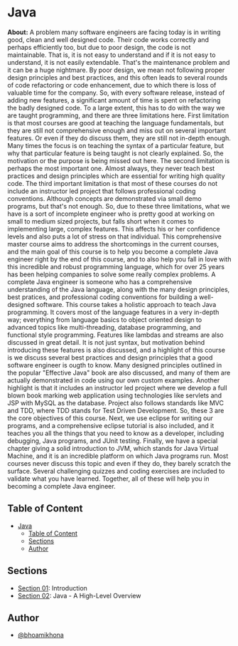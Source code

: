 # Java

**About:** A problem many software engineers are facing today is in writing good, clean and well designed code. Their code works correctly and perhaps efficiently too, but due to poor design, the code is not maintainable. That is, it is not easy to understand and if it is not easy to understand, it is not easily extendable. That's the maintenance problem and it can be a huge nightmare. By poor design, we mean not following proper design principles and best practices, and this often leads to several rounds of code refactoring or code enhancement, due to which there is loss of valuable time for the company. So, with every software release, instead of adding new features, a significant amount of time is spent on refactoring the badly designed code. To a large extent, this has to do with the way we are taught programming, and there are three limitations here. First limitation is that most courses are good at teaching the language fundamentals, but they are still not comprehensive enough and miss out on several important features. Or even if they do discuss them, they are still not in-depth enough. Many times the focus is on teaching the syntax of a particular feature, but why that particular feature is being taught is not clearly explained. So, the motivation or the purpose is being missed out here. The second limitation is perhaps the most important one. Almost always, they never teach best practices and design principles which are essential for writing high quality code. The third important limitation is that most of these courses do not include an instructor led project that follows professional coding conventions. Although concepts are demonstrated via small demo programs, but that's not enough. So, due to these three limitations, what we have is a sort of incomplete engineer who is pretty good at working on small to medium sized projects, but falls short when it comes to implementing large, complex features. This affects his or her confidence levels and also puts a lot of stress on that individual. This comprehensive master course aims to address the shortcomings in the current courses, and the main goal of this course is to help you become a complete Java engineer right by the end of this course, and to also help you fall in love with this incredible and robust programming language, which for over 25 years has been helping companies to solve some really complex problems. A complete Java engineer is someone who has a comprehensive understanding of the Java language, along with the many design principles, best pratices, and professional coding conventions for building a well-designed software. This course takes a holistic approach to teach Java programming. It covers most of the language features in a very in-depth way; everything from language basics to object oriented design to advanced topics like multi-threading, database programming, and functional style programming. Features like lambdas and streams are also discussed in great detail. It is not just syntax, but motivation behind introducing these features is also discussed, and a highlight of this course is we discuss several best practices and design principles that a good software engineer is ougth to know. Many designed principles outlined in the popular "Effective Java" book are also discussed, and many of them are actually demonstrated in code using our own custom examples. Another highlight is that it includes an instructor led project where we develop a full blown book marking web application using technologies like servlets and JSP with MySQL as the database. Project also follows standards like MVC and TDD, where TDD stands for Test Driven Development. So, these 3 are the core objectives of this course. Next, we use eclipse for writing our programs, and a comprehensive eclipse tutorial is also included, and it teaches you all the things that you need to know as a developer, including debugging, Java programs, and JUnit testing. Finally, we have a special chapter giving a solid introduction to JVM, which stands for Java Virtual Machine, and it is an incredible platform on which Java programs run. Most courses never discuss this topic and even if they do, they barely scratch the surface. Several challenging quizzes and coding exercises are included to validate what you have learned. Together, all of these will help you in becoming a complete Java engineer.

## Table of Content

- [Java](#java)
  - [Table of Content](#table-of-content)
  - [Sections](#sections)
  - [Author](#author)

## Sections

- [Section 01](./Section%2001): Introduction
- [Section 02](./Section%2002): Java - A High-Level Overview

## Author

- [@bhoamikhona](https://github.com/bhoamikhona)
